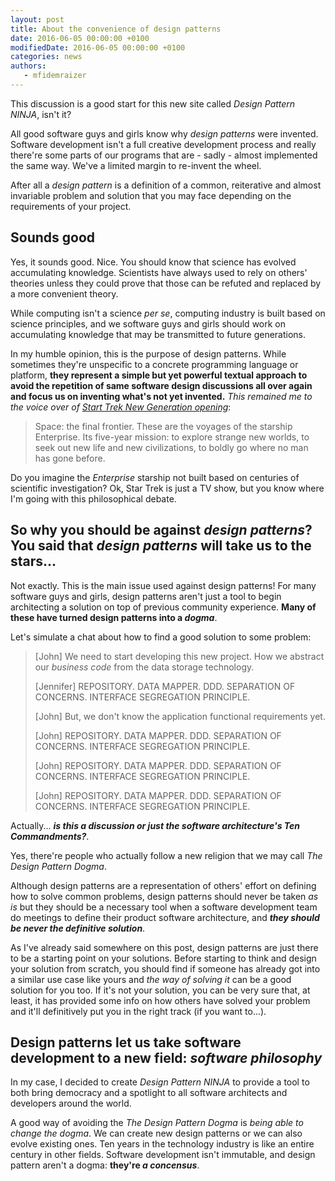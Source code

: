```yaml
---
layout: post
title: About the convenience of design patterns
date: 2016-06-05 00:00:00 +0100
modifiedDate: 2016-06-05 00:00:00 +0100
categories: news
authors: 
   - mfidemraizer
---
```


This discussion is a good start for this new site called *Design Pattern NINJA*, isn't it?

All good software guys and girls know why *design patterns* were invented. Software development isn't a full creative development process and really there're some parts of our programs that are - sadly - almost implemented the same way. We've a limited margin to re-invent the wheel.

After all a *design pattern* is a definition of a common, reiterative and almost invariable problem and solution that you may face depending on the requirements of your project.

## Sounds good

Yes, it sounds good. Nice. You should know that science has evolved accumulating knowledge. Scientists have always used to rely on others' theories unless they could prove that those can be refuted and replaced by a more convenient theory.

While computing isn't a science *per se*, computing industry is built based on science principles, and we software guys and girls should work on accumulating knowledge that may be transmitted to future generations.

In my humble opinion, this is the purpose of design patterns. While sometimes they're unspecific to a concrete programming language or platform, **they represent a simple but yet powerful textual approach to avoid the repetition of same software design discussions all over again and focus us on inventing what's not yet invented.** *This remained me to the voice over of [Start Trek New Generation opening](https://en.wikipedia.org/wiki/Where_no_man_has_gone_before)*:

> Space: the final frontier. These are the voyages of the starship Enterprise. Its five-year mission: to explore strange new worlds, to seek out new life and new civilizations, to boldly go where no man has gone before. 


Do you imagine the *Enterprise* starship not built based on centuries of scientific investigation? Ok, Star Trek is just a TV show, but you know where I'm going with this philosophical debate.

## So why you should be against *design patterns*? You said that *design patterns* will take us to the stars...

Not exactly. This is the main issue used against design patterns! For many software guys and girls, design patterns aren't just a tool to begin architecting a solution on top of previous community experience. **Many of these have turned design patterns into a *dogma***.

Let's simulate a chat about how to find a good solution to some problem:

> [John] We need to start developing this new project. How we abstract our *business code* from the data storage technology.
> 
> [Jennifer] REPOSITORY. DATA MAPPER. DDD. SEPARATION OF CONCERNS. INTERFACE SEGREGATION PRINCIPLE.  
>
> [John] But, we don't know the application functional requirements yet.
>
> [John] REPOSITORY. DATA MAPPER. DDD. SEPARATION OF CONCERNS. INTERFACE SEGREGATION PRINCIPLE.  
>
> [John] REPOSITORY. DATA MAPPER. DDD. SEPARATION OF CONCERNS. INTERFACE SEGREGATION PRINCIPLE.  
>
> [John] REPOSITORY. DATA MAPPER. DDD. SEPARATION OF CONCERNS. INTERFACE SEGREGATION PRINCIPLE.  

Actually... ***is this a discussion or just the software architecture's Ten Commandments?***. 

Yes, there're people who actually follow a new religion that we may call *The Design Pattern Dogma*. 

Although design patterns are a representation of others' effort on defining how to solve common problems, design patterns should never be taken *as is* but they should be a necessary tool when a software development team do meetings to define their product software architecture, and ***they should be never the definitive solution***.

As I've already said somewhere on this post, design patterns are just there to be a starting point on your solutions. Before starting to think and design your solution from scratch, you should find if someone has already got into a similar use case like yours and *the way of solving it* can be a good solution for you too. If it's not your solution, you can be very sure that, at least, it has provided some info on how others have solved your problem and it'll definitively put you in the right track (if you want to...).

## Design patterns let us take software development to a new field: *software philosophy*

In my case, I decided to create *Design Pattern NINJA* to provide a tool to both bring democracy and a spotlight to all software architects and developers around the world. 

A good way of avoiding the *The Design Pattern Dogma* is *being able to change the dogma*. We can create new design patterns or we can also evolve existing ones. Ten years in the technology industry is like an entire century in other fields. Software development isn't immutable, and design pattern aren't a dogma: **they're *a concensus***.